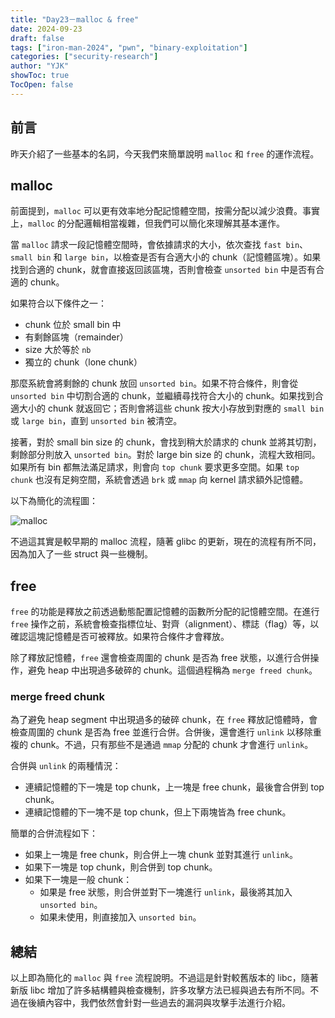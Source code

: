 ```yaml
---
title: "Day23－malloc & free"
date: 2024-09-23
draft: false
tags: ["iron-man-2024", "pwn", "binary-exploitation"]
categories: ["security-research"]
author: "YJK"
showToc: true
TocOpen: false
---
```



## 前言

昨天介紹了一些基本的名詞，今天我們來簡單說明 `malloc` 和 `free` 的運作流程。

## malloc

前面提到，`malloc` 可以更有效率地分配記憶體空間，按需分配以減少浪費。事實上，`malloc` 的分配邏輯相當複雜，但我們可以簡化來理解其基本運作。

當 `malloc` 請求一段記憶體空間時，會依據請求的大小，依次查找 `fast bin`、`small bin` 和 `large bin`，以檢查是否有合適大小的 chunk（記憶體區塊）。如果找到合適的 chunk，就會直接返回該區塊，否則會檢查 `unsorted bin` 中是否有合適的 chunk。

如果符合以下條件之一：

- chunk 位於 small bin 中
- 有剩餘區塊（remainder）
- size 大於等於 `nb`
- 獨立的 chunk（lone chunk）

那麼系統會將剩餘的 chunk 放回 `unsorted bin`。如果不符合條件，則會從 `unsorted bin` 中切割合適的 chunk，並繼續尋找符合大小的 chunk。如果找到合適大小的 chunk 就返回它；否則會將這些 chunk 按大小存放到對應的 `small bin` 或 `large bin`，直到 `unsorted bin` 被清空。

接著，對於 small bin size 的 chunk，會找到稍大於請求的 chunk 並將其切割，剩餘部分則放入 `unsorted bin`。對於 large bin size 的 chunk，流程大致相同。如果所有 bin 都無法滿足請求，則會向 `top chunk` 要求更多空間。如果 `top chunk` 也沒有足夠空間，系統會透過 `brk` 或 `mmap` 向 kernel 請求額外記憶體。

以下為簡化的流程圖：

![malloc](https://hackmd.io/_uploads/Bkwu-7x1ye.png)

不過這其實是較早期的 malloc 流程，隨著 glibc 的更新，現在的流程有所不同，因為加入了一些 struct 與一些機制。

## free

`free` 的功能是釋放之前透過動態配置記憶體的函數所分配的記憶體空間。在進行 `free` 操作之前，系統會檢查指標位址、對齊（alignment）、標誌（flag）等，以確認這塊記憶體是否可被釋放。如果符合條件才會釋放。

除了釋放記憶體，`free` 還會檢查周圍的 chunk 是否為 free 狀態，以進行合併操作，避免 heap 中出現過多破碎的 chunk。這個過程稱為 `merge freed chunk`。

### merge freed chunk

為了避免 heap segment 中出現過多的破碎 chunk，在 `free` 釋放記憶體時，會檢查周圍的 chunk 是否為 free 並進行合併。合併後，還會進行 `unlink` 以移除重複的 chunk。不過，只有那些不是通過 `mmap` 分配的 chunk 才會進行 `unlink`。

合併與 `unlink` 的兩種情況：

- 連續記憶體的下一塊是 top chunk，上一塊是 free chunk，最後會合併到 top chunk。
- 連續記憶體的下一塊不是 top chunk，但上下兩塊皆為 free chunk。

簡單的合併流程如下：

- 如果上一塊是 free chunk，則合併上一塊 chunk 並對其進行 `unlink`。
- 如果下一塊是 top chunk，則合併到 top chunk。
- 如果下一塊是一般 chunk：
    - 如果是 free 狀態，則合併並對下一塊進行 `unlink`，最後將其加入 `unsorted bin`。
    - 如果未使用，則直接加入 `unsorted bin`。

## 總結

以上即為簡化的 `malloc` 與 `free` 流程說明。不過這是針對較舊版本的 libc，隨著新版 libc 增加了許多結構體與檢查機制，許多攻擊方法已經與過去有所不同。不過在後續內容中，我們依然會針對一些過去的漏洞與攻擊手法進行介紹。